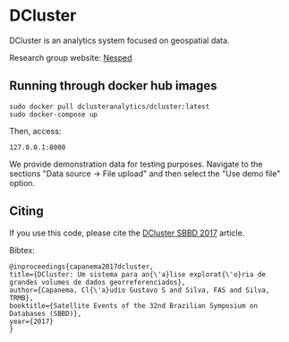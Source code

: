 # DCluster

DCluster is an analytics system focused on geospatial data. 

Research group website: [Nesped](http://www.nesped.caf.ufv.br/)

## Running through docker hub images

```
sudo docker pull dclusteranalytics/dcluster:latest
sudo docker-compose up
```

Then, access:
```
127.0.0.1:8000
```

We provide demonstration data for testing purposes. Navigate to the sections "Data source -> File upload" and then select the "Use demo file" option.

## Citing

If you use this code, please cite the [DCluster SBBD 2017](http://www.novoscursos.ufv.br/graduacao/caf/ccp/www/wp-content/uploads/2018/03/Claudio.pdf) article.

Bibtex:

    @inproceedings{capanema2017dcluster,
    title={DCluster: Um sistema para an{\'a}lise explorat{\'o}ria de grandes volumes de dados georreferenciados},
    author={Capanema, Cl{\'a}udio Gustavo S and Silva, FAS and Silva, TRMB},
    booktitle={Satellite Events of the 32nd Brazilian Symposium on Databases (SBBD)},
    year={2017}
    }

